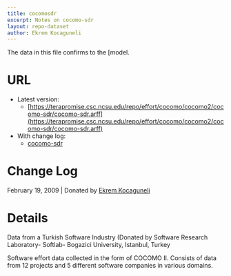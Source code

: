 ```yaml
---
title: cocomosdr
excerpt: Notes on cocomo-sdr
layout: repo-dataset
author: Ekrem Kocaguneli
---
```




The data in this file confirms to the [model.

# URL

  * Latest version:
    * [https://terapromise.csc.ncsu.edu/repo/effort/cocomo/cocomo2/cocomo-sdr/cocomo-sdr.arff](https://terapromise.csc.ncsu.edu/repo/effort/cocomo/cocomo2/cocomo-sdr/cocomo-sdr.arff)
  * With change log:
    * [cocomo-sdr](https://terapromise.csc.ncsu.edu/repo/effort/cocomo/cocomo2/cocomo-sdr/)

# Change Log

February 19, 2009 | Donated by [Ekrem Kocaguneli](/repo/people/data-donors/promise3.html)

# Details

Data from a Turkish Software Industry (Donated by Software Research Laboratory- Softlab-
              Bogazici University, Istanbul, Turkey

Software effort data collected in the form of COCOMO II.
Consists of data from 12 projects and 5 different software companies in various domains.

